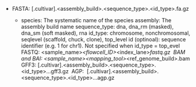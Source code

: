 - FASTA: <species>[.cultivar].<assembly_build>.<sequence_type>.<id_type>.<id>fa.gz
  - species: The systematic name of the species
assembly: The assembly build name
sequence_type: dna, dna_rm (masked), dna_sm (soft masked), rna
id_type: chromosome, nonchromosomal, seqlevel (scaffold, chuck, clone), top_level
id (optinoal): sequence identifier (e.g. 1 for chr1). Not specified when id_type = top_evel
FASTQ: <sample_name>_<flowcell_ID>_<index_lane>_<readNum>_fastq.gz 
BAM and BAI: <sample_name>_<mapping_tool>_<ref_genome_build>.bam
GFF3: <species>[.cultivar].<assembly_build>.<sequence_type>.<id_type>.<id>.<purpose>.gff3.gz 
AGP:  <species>[.cultivar].<assembly_build>.<sequence_type>.<id_type>.<id>.<purpose>.agp.gz 